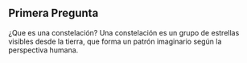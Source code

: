 ## Primera Pregunta

¿Que es una constelación?
Una constelación es un grupo de estrellas visibles desde la tierra, que forma un patrón imaginario según la perspectiva humana.
